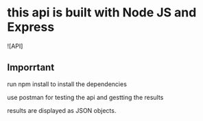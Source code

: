 # this api is built with Node JS and Express

![API]

## Imporrtant
run npm install 
to install the dependencies

use postman for testing the api
and gestting the results

results are displayed as JSON objects.